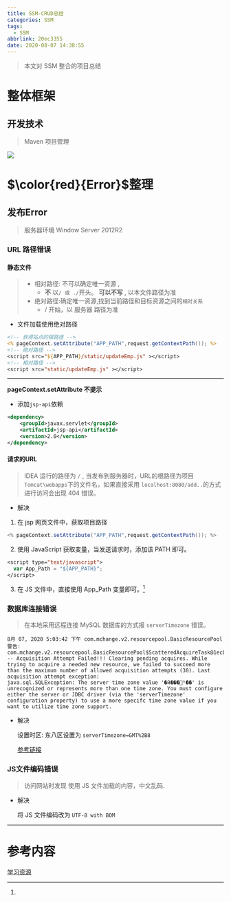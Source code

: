 ```yaml
---
title: SSM-CRUD总结
categories: SSM
tags:
  - SSM
abbrlink: 20ec3355
date: 2020-08-07 14:38:55
---
```


> 本文对 SSM 整合的项目总结

<!-- more -->

# 整体框架

## 开发技术

> Maven 项目管理

![](https://gitee.com/KawYang/image/raw/master/img/20200807182752.png)

# $\color{red}{Error}$整理

## 发布Error

> 服务器环境 Window Server 2012R2

### URL 路径错误

#### 静态文件

> - 相对路径: 不可以确定唯一资源 ,
>   -  **不** 以`/ 或 ./`开头。 **可以不写** , 以本文件路径为准
> - 绝对路径:确定唯一资源,找到当前路径和目标资源之间的`相对关系`
>   - / 开始，以 服务器 路径为准

- 文件加载使用绝对路径

```jsp
<!-- 获得站点的根路径 -->
<% pageContext.setAttribute("APP_PATH",request.getContextPath()); %>
<!-- 绝对路径 -->
<script src="${APP_PATH}/static/updateEmp.js" ></script>
<!-- 相对路径 -->
<script src="static/updateEmp.js" ></script>
```

---

**pageContext.setAttribute 不提示**

- 添加`jsp-api`依赖

```xml
<dependency>
    <groupId>javax.servlet</groupId>
    <artifactId>jsp-api</artifactId>
    <version>2.0</version>
</dependency>
```

#### 请求的URL

> IDEA 运行的路径为 `/` , 当发布到服务器时，URL的根路径为项目`Tomcat\webapps`下的文件名，如果直接采用 `localhost:8080/add..`的方式进行访问会出现 404 错误。

- 解决
1. 在 jsp 网页文件中，获取项目路径

```java
<% pageContext.setAttribute("APP_PATH",request.getContextPath()); %>
```

2. 使用 JavaScript 获取变量，当发送请求时，添加该 PATH 即可。

```jsp
<script type="text/javascript">
  var App_Path = "${APP_PATH}";
</script>
```

3. 在 JS 文件中，直接使用 App_Path 变量即可。[^资源]

### 数据库连接错误

> 在本地采用远程连接 MySQL 数据库的方式报 `serverTimezone` 错误。

```shell
8月 07, 2020 5:03:42 下午 com.mchange.v2.resourcepool.BasicResourcePool 
警告: com.mchange.v2.resourcepool.BasicResourcePool$ScatteredAcquireTask@1ecb3ad -- Acquisition Attempt Failed!!! Clearing pending acquires. While trying to acquire a needed new resource, we failed to succeed more than the maximum number of allowed acquisition attempts (30). Last acquisition attempt exception: 
java.sql.SQLException: The server time zone value '�й���׼ʱ��' is unrecognized or represents more than one time zone. You must configure either the server or JDBC driver (via the 'serverTimezone' configuration property) to use a more specifc time zone value if you want to utilize time zone support.
```

- 解决

  设置时区: 东八区设置为 `serverTimezone=GMT%2B8 ` 

  [参考链接](https://blog.csdn.net/love20yh/article/details/80799610)

### JS文件编码错误

> 访问网站时发现 使用 JS 文件加载的内容，中文乱码.

- 解决

  将 JS 文件编码改为 `UTF-8 with BOM` 







---

# 参考内容

[学习资源](https://www.bilibili.com/video/BV19t41197zi?p=1)

[^资源]:



